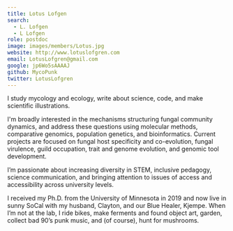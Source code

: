 ```yaml
---
title: Lotus Lofgen
search:
  - L. Lofgen
  - L Lofgen
role: postdoc
image: images/members/Lotus.jpg
website: http://www.lotuslofgren.com
email: LotusLofgren@gmail.com
google: jp6Wo5sAAAAJ
github: MycoPunk
twitter: LotusLofgren
---
```


I study mycology and ecology, write about science, code, and make scientific illustrations.


I'm broadly interested in the mechanisms structuring fungal community dynamics, and address these questions using molecular methods, comparative genomics, population genetics, and bioinformatics. Current projects are focused on fungal host specificity and co-evolution, fungal virulence, guild occupation, trait and genome evolution, and genomic tool development. 


I’m passionate about increasing diversity in STEM, inclusive pedagogy, science communication, and bringing attention to issues of access and accessibility across university levels. 


I received my Ph.D. from the University of Minnesota in 2019 and now live in sunny SoCal with my husband, Clayton, and our Blue Healer, Kjempe. When I’m not at the lab, I ride bikes, make ferments and found object art, garden, collect bad 90’s punk music, and (of course), hunt for mushrooms. 
